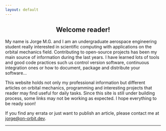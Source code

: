 ```yaml
---
layout: default
---
```



<h2 style="text-align: center">Welcome reader!</h2>

My name is Jorge M.G. and I am an undergraduate aerospace engineering student
really interested in scientific computing with applications on the orbital
mechanics field. Contributing to open-source projects has been my main source
of information during the last years. I have learned lots of tools and good
code practices such us  control version software, continuous integration ones
or how to document, package and distribute your software...  

This website holds not only my professional information but different articles
on orbital mechanics, programming and interesting projects that reader may find
useful for daily tasks. Since this site is still under building process, some
links may not be working as expected. I hope everything to be ready soon!

If you find any errata or just want to publish an article, please contact me at
<a style="color:magenta" href="mailto:jorge@on-dev.com">jorge@on-orbit.dev</a>.
<hr class="striped-border">
